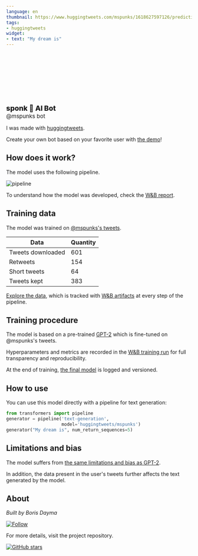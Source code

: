 ```yaml
---
language: en
thumbnail: https://www.huggingtweets.com/mspunks/1618627597126/predictions.png
tags:
- huggingtweets
widget:
- text: "My dream is"
---
```


<div>
<div style="width: 132px; height:132px; border-radius: 50%; background-size: cover; background-image: url('https://pbs.twimg.com/profile_images/1003044574372098048/ntjhzzRd_400x400.jpg')">
</div>
<div style="margin-top: 8px; font-size: 19px; font-weight: 800">sponk 🤖 AI Bot </div>
<div style="font-size: 15px">@mspunks bot</div>
</div>

I was made with [huggingtweets](https://github.com/borisdayma/huggingtweets).

Create your own bot based on your favorite user with [the demo](https://colab.research.google.com/github/borisdayma/huggingtweets/blob/master/huggingtweets-demo.ipynb)!

## How does it work?

The model uses the following pipeline.

![pipeline](https://github.com/borisdayma/huggingtweets/blob/master/img/pipeline.png?raw=true)

To understand how the model was developed, check the [W&B report](https://wandb.ai/wandb/huggingtweets/reports/HuggingTweets-Train-a-Model-to-Generate-Tweets--VmlldzoxMTY5MjI).

## Training data

The model was trained on [@mspunks's tweets](https://twitter.com/mspunks).

| Data | Quantity |
| --- | --- |
| Tweets downloaded | 601 |
| Retweets | 154 |
| Short tweets | 64 |
| Tweets kept | 383 |

[Explore the data](https://wandb.ai/wandb/huggingtweets/runs/2i3fqaqd/artifacts), which is tracked with [W&B artifacts](https://docs.wandb.com/artifacts) at every step of the pipeline.

## Training procedure

The model is based on a pre-trained [GPT-2](https://huggingface.co/gpt2) which is fine-tuned on @mspunks's tweets.

Hyperparameters and metrics are recorded in the [W&B training run](https://wandb.ai/wandb/huggingtweets/runs/1jfyn4s4) for full transparency and reproducibility.

At the end of training, [the final model](https://wandb.ai/wandb/huggingtweets/runs/1jfyn4s4/artifacts) is logged and versioned.

## How to use

You can use this model directly with a pipeline for text generation:

```python
from transformers import pipeline
generator = pipeline('text-generation',
                     model='huggingtweets/mspunks')
generator("My dream is", num_return_sequences=5)
```

## Limitations and bias

The model suffers from [the same limitations and bias as GPT-2](https://huggingface.co/gpt2#limitations-and-bias).

In addition, the data present in the user's tweets further affects the text generated by the model.

## About

*Built by Boris Dayma*

[![Follow](https://img.shields.io/twitter/follow/borisdayma?style=social)](https://twitter.com/intent/follow?screen_name=borisdayma)

For more details, visit the project repository.

[![GitHub stars](https://img.shields.io/github/stars/borisdayma/huggingtweets?style=social)](https://github.com/borisdayma/huggingtweets)
